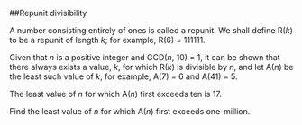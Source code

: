 ##Repunit divisibility

A number consisting entirely of ones is called a repunit. We shall define R(<i>k</i>) to be a repunit of length <i>k</i>; for example, R(6) = 111111.

Given that <i>n</i> is a positive integer and GCD(<i>n</i>, 10) = 1, it can be shown that there always exists a value, <i>k</i>, for which R(<i>k</i>) is divisible by <i>n</i>, and let A(<i>n</i>) be the least such value of <i>k</i>; for example, A(7) = 6 and A(41) = 5.

The least value of <i>n</i> for which A(<i>n</i>) first exceeds ten is 17.

Find the least value of <i>n</i> for which A(<i>n</i>) first exceeds one-million.
